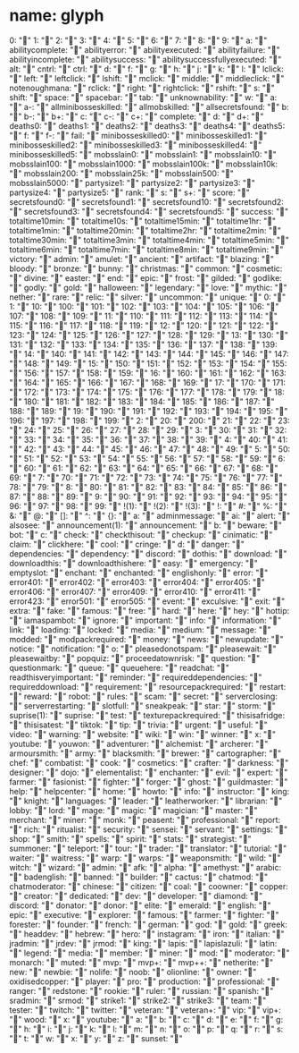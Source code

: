 # name: glyph
0: ""
1: ""
2: ""
3: ""
4: ""
5: ""
6: ""
7: ""
8: ""
9: ""
a: ""
abilitycomplete: ""
abilityerror: ""
abilityexecuted: ""
abilityfailure: ""
abilityincomplete: ""
abilitysuccess: ""
abilitysuccessfullyexecuted: ""
alt: ""
cntrl: ""
ctrl: ""
d: ""
f: ""
g: ""
h: ""
j: ""
k: ""
l: ""
lclick: ""
left: ""
leftclick: ""
lshift: ""
mclick: ""
middle: ""
middleclick: ""
notenoughmana: ""
rclick: ""
right: ""
rightclick: ""
rshift: ""
s: ""
shift: ""
space: ""
spacebar: ""
tab: ""
unknownability: ""
w: ""
a: ""
a-: ""
allminibosseskilled: ""
allmobskilled: ""
allsecretsfound: ""
b: ""
b-: ""
b+: ""
c: ""
c-: ""
c+: ""
complete: ""
d: ""
d+: ""
deaths0: ""
deaths1: ""
deaths2: ""
deaths3: ""
deaths4: ""
deaths5: ""
f: ""
f-: ""
fail: ""
minibosseskilled0: ""
minibosseskilled1: ""
minibosseskilled2: ""
minibosseskilled3: ""
minibosseskilled4: ""
minibosseskilled5: ""
mobsslain0: ""
mobsslain1: ""
mobsslain10: ""
mobsslain100: ""
mobsslain1000: ""
mobsslain100k: ""
mobsslain10k: ""
mobsslain200: ""
mobsslain25k: ""
mobsslain500: ""
mobsslain5000: ""
partysize1: ""
partysize2: ""
partysize3: ""
partysize4: ""
partysize5: ""
rank: ""
s: ""
s+: ""
score: ""
secretsfound0: ""
secretsfound1: ""
secretsfound10: ""
secretsfound2: ""
secretsfound3: ""
secretsfound4: ""
secretsfound5: ""
success: ""
totaltime10min: ""
totaltime10s: ""
totaltime15min: ""
totaltime1hr: ""
totaltime1min: ""
totaltime20min: ""
totaltime2hr: ""
totaltime2min: ""
totaltime30min: ""
totaltime3min: ""
totaltime4min: ""
totaltime5min: ""
totaltime6min: ""
totaltime7min: ""
totaltime8min: ""
totaltime9min: ""
victory: ""
admin: ""
amulet: ""
ancient: ""
artifact: ""
blazing: ""
bloody: ""
bronze: ""
bunny: ""
christmas: ""
common: ""
cosmetic: ""
divine: ""
easter: ""
end: ""
epic: ""
frost: ""
gilded: ""
godlike: ""
godly: ""
gold: ""
halloween: ""
legendary: ""
love: ""
mythic: ""
nether: ""
rare: ""
relic: ""
silver: ""
uncommon: ""
unique: ""
0: ""
1: ""
10: ""
100: ""
101: ""
102: ""
103: ""
104: ""
105: ""
106: ""
107: ""
108: ""
109: ""
11: ""
110: ""
111: ""
112: ""
113: ""
114: ""
115: ""
116: ""
117: ""
118: ""
119: ""
12: ""
120: ""
121: ""
122: ""
123: ""
124: ""
125: ""
126: ""
127: ""
128: ""
129: ""
13: ""
130: ""
131: ""
132: ""
133: ""
134: ""
135: ""
136: ""
137: ""
138: ""
139: ""
14: ""
140: ""
141: ""
142: ""
143: ""
144: ""
145: ""
146: ""
147: ""
148: ""
149: ""
15: ""
150: ""
151: ""
152: ""
153: ""
154: ""
155: ""
156: ""
157: ""
158: ""
159: ""
16: ""
160: ""
161: ""
162: ""
163: ""
164: ""
165: ""
166: ""
167: ""
168: ""
169: ""
17: ""
170: ""
171: ""
172: ""
173: ""
174: ""
175: ""
176: ""
177: ""
178: ""
179: ""
18: ""
180: ""
181: ""
182: ""
183: ""
184: ""
185: ""
186: ""
187: ""
188: ""
189: ""
19: ""
190: ""
191: ""
192: ""
193: ""
194: ""
195: ""
196: ""
197: ""
198: ""
199: ""
2: ""
20: ""
200: ""
21: ""
22: ""
23: ""
24: ""
25: ""
26: ""
27: ""
28: ""
29: ""
3: ""
30: ""
31: ""
32: ""
33: ""
34: ""
35: ""
36: ""
37: ""
38: ""
39: ""
4: ""
40: ""
41: ""
42: ""
43: ""
44: ""
45: ""
46: ""
47: ""
48: ""
49: ""
5: ""
50: ""
51: ""
52: ""
53: ""
54: ""
55: ""
56: ""
57: ""
58: ""
59: ""
6: ""
60: ""
61: ""
62: ""
63: ""
64: ""
65: ""
66: ""
67: ""
68: ""
69: ""
7: ""
70: ""
71: ""
72: ""
73: ""
74: ""
75: ""
76: ""
77: ""
78: ""
79: ""
8: ""
80: ""
81: ""
82: ""
83: ""
84: ""
85: ""
86: ""
87: ""
88: ""
89: ""
9: ""
90: ""
91: ""
92: ""
93: ""
94: ""
95: ""
96: ""
97: ""
98: ""
99: ""
!(1): ""
!(2): ""
!(3): ""
!: ""
#: ""
%: ""
&: ""
@: ""
[]: ""
^: ""
{}: ""
a: ""
adminmessage: ""
ai: ""
alert: ""
alsosee: ""
announcement(1): ""
announcement: ""
b: ""
beware: ""
bot: ""
c: ""
check: ""
checkthisout: ""
checkup: ""
cinimatic: ""
claim: ""
clickhere: ""
cool: ""
cringe: ""
d: ""
danger: ""
dependencies: ""
dependency: ""
discord: ""
dothis: ""
download: ""
downloadthis: ""
downloadthishere: ""
easy: ""
emergency: ""
emptyslot: ""
enchant: ""
enchanted: ""
englishonly: ""
error: ""
error401: ""
error402: ""
error403: ""
error404: ""
error405: ""
error406: ""
error407: ""
error409: ""
error410: ""
error411: ""
error423: ""
error501: ""
error505: ""
event: ""
exculsive: ""
exit: ""
extra: ""
fake: ""
famous: ""
free: ""
hard: ""
here: ""
hey: ""
hottip: ""
iamaspambot: ""
ignore: ""
important: ""
info: ""
information: ""
link: ""
loading: ""
locked: ""
media: ""
medium: ""
message: ""
modded: ""
modpackrequired: ""
money: ""
news: ""
newupdate: ""
notice: ""
notification: ""
o: ""
pleasedonotspam: ""
pleasewait: ""
pleasewaitby: ""
popquiz: ""
proceedatownrisk: ""
question: ""
questionmark: ""
queue: ""
queuehere: ""
readchat: ""
readthisveryimportant: ""
reminder: ""
requireddependencies: ""
requireddownload: ""
requirement: ""
resourcepackrequired: ""
restart: ""
reward: ""
robot: ""
rules: ""
scam: ""
secret: ""
serverclosing: ""
serverrestarting: ""
slotfull: ""
sneakpeak: ""
star: ""
storm: ""
suprise(1): ""
suprise: ""
test: ""
texturepackrequired: ""
thisisafridge: ""
thisisatest: ""
tiktok: ""
tip: ""
trivia: ""
urgent: ""
useful: ""
video: ""
warning: ""
website: ""
wiki: ""
win: ""
winner: ""
x: ""
youtube: ""
youwon: ""
adventurer: ""
alchemist: ""
archerer: ""
armoursmith: ""
army: ""
blacksmith: ""
brewer: ""
cartographer: ""
chef: ""
combatist: ""
cook: ""
cosmetics: ""
crafter: ""
darkness: ""
designer: ""
dojo: ""
elementalist: ""
enchanter: ""
evil: ""
expert: ""
farmer: ""
fasionist: ""
fighter: ""
forger: ""
ghost: ""
guildmaster: ""
help: ""
helpcenter: ""
home: ""
howto: ""
info: ""
instructor: ""
king: ""
knight: ""
languages: ""
leader: ""
leatherworker: ""
librarian: ""
lobby: ""
lord: ""
mage: ""
magic: ""
magician: ""
master: ""
merchant: ""
miner: ""
monk: ""
peasent: ""
professional: ""
report: ""
rich: ""
ritualist: ""
security: ""
sensei: ""
servant: ""
settings: ""
shop: ""
smith: ""
spells: ""
spirit: ""
stats: ""
strategist: ""
summoner: ""
teleport: ""
tour: ""
trader: ""
translator: ""
tutorial: ""
waiter: ""
waitress: ""
warp: ""
warps: ""
weaponsmith: ""
wild: ""
witch: ""
wizard: ""
admin: ""
afk: ""
alpha: ""
amethyst: ""
arabic: ""
badenglish: ""
banned: ""
builder: ""
cactus: ""
chatmod: ""
chatmoderator: ""
chinese: ""
citizen: ""
coal: ""
coowner: ""
copper: ""
creator: ""
dedicated: ""
dev: ""
developer: ""
diamond: ""
discord: ""
donator: ""
donor: ""
elite: ""
emerald: ""
english: ""
epic: ""
executive: ""
explorer: ""
famous: ""
farmer: ""
fighter: ""
forester: ""
founder: ""
french: ""
german: ""
god: ""
gold: ""
greek: ""
headdev: ""
hebrew: ""
hero: ""
instagram: ""
iron: ""
italian: ""
jradmin: ""
jrdev: ""
jrmod: ""
king: ""
lapis: ""
lapislazuli: ""
latin: ""
legend: ""
media: ""
member: ""
miner: ""
mod: ""
moderator: ""
monarch: ""
muted: ""
mvp: ""
mvp+: ""
mvp++: ""
netherite: ""
new: ""
newbie: ""
nolife: ""
noob: ""
olionline: ""
owner: ""
oxidisedcopper: ""
player: ""
pro: ""
production: ""
professional: ""
ranger: ""
redstone: ""
rookie: ""
ruler: ""
russian: ""
spanish: ""
sradmin: ""
srmod: ""
strike1: ""
strike2: ""
strike3: ""
team: ""
tester: ""
twitch: ""
twitter: ""
veteran: ""
veteran+: ""
vip: ""
vip+: ""
wood: ""
x: ""
youtube: ""
a: ""
b: ""
c: ""
d: ""
e: ""
f: ""
g: ""
h: ""
i: ""
j: ""
k: ""
l: ""
m: ""
n: ""
o: ""
p: ""
q: ""
r: ""
s: ""
t: ""
w: ""
x: ""
y: ""
z: ""
sunset: ""
